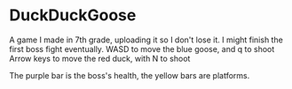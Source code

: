 # DuckDuckGoose
A game I made in 7th grade, uploading it so I don't lose it. I might finish the first boss fight eventually.
WASD to move the blue goose, and q to shoot
Arrow keys to move the red duck, with N to shoot

The purple bar is the boss's health, the yellow bars are platforms.

